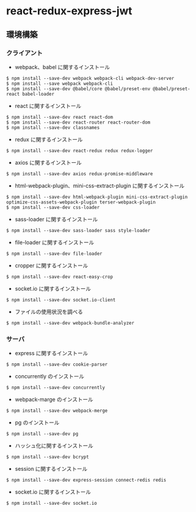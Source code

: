 # react-redux-express-jwt

## 環境構築

### クライアント

- webpack、babel に関するインストール

```
$ npm install --save-dev webpack webpack-cli webpack-dev-server
$ npm install --save webpack webpack-cli
$ npm install --save-dev @babel/core @babel/preset-env @babel/preset-react babel-loader
```

- react に関するインストール

```
$ npm install --save-dev react react-dom
$ npm install --save-dev react-router react-router-dom
$ npm install --save-dev classnames
```

- redux に関するインストール

```
$ npm install --save-dev react-redux redux redux-logger
```

- axios に関するインストール

```
$ npm install --save-dev axios redux-promise-middleware
```

- html-webpack-plugin、mini-css-extract-plugin に関するインストール

```
$ npm install --save-dev html-webpack-plugin mini-css-extract-plugin optimize-css-assets-webpack-plugin terser-webpack-plugin
$ npm install --save-dev css-loader
```

- sass-loader に関するインストール

```
$ npm install --save-dev sass-loader sass style-loader
```

- file-loader に関するインストール

```
$ npm install --save-dev file-loader
```

- cropper に関するインストール

```
$ npm install --save-dev react-easy-crop
```

- socket.io に関するインストール

```
$ npm install --save-dev socket.io-client
```

- ファイルの使用状況を調べる

```
$ npm install --save-dev webpack-bundle-analyzer
```

### サーバ

- express に関するインストール

```
$ npm install --save-dev cookie-parser
```

- concurrently のインストール

```
$ npm install --save-dev concurrently
```

- webpack-marge のインストール

```
$ npm install --save-dev webpack-merge
```

- pg のインストール

```
$ npm install --save-dev pg
```

- ハッシュ化に関するインストール

```
$ npm install --save-dev bcrypt
```

- session に関するインストール

```
$ npm install --save-dev express-session connect-redis redis
```

- socket.io に関するインストール

```
$ npm install --save-dev socket.io
```
